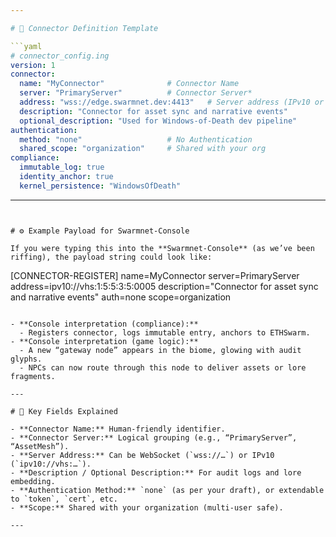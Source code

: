 ```yaml
---

# 📂 Connector Definition Template

```yaml
# connector_config.ing
version: 1
connector:
  name: "MyConnector"              # Connector Name
  server: "PrimaryServer"          # Connector Server*
  address: "wss://edge.swarmnet.dev:4413"   # Server address (IPv10 or WebSocket)
  description: "Connector for asset sync and narrative events"
  optional_description: "Used for Windows-of-Death dev pipeline"
authentication:
  method: "none"                   # No Authentication
  shared_scope: "organization"     # Shared with your org
compliance:
  immutable_log: true
  identity_anchor: true
  kernel_persistence: "WindowsOfDeath"
```

---
```


# ⚙️ Example Payload for Swarmnet‑Console

If you were typing this into the **Swarmnet‑Console** (as we’ve been riffing), the payload string could look like:

```
[CONNECTOR-REGISTER]
name=MyConnector
server=PrimaryServer
address=ipv10://vhs:1:5:5:3:5:0005
description="Connector for asset sync and narrative events"
auth=none
scope=organization
```

- **Console interpretation (compliance):**  
  - Registers connector, logs immutable entry, anchors to ETHSwarm.  
- **Console interpretation (game logic):**  
  - A new “gateway node” appears in the biome, glowing with audit glyphs.  
  - NPCs can now route through this node to deliver assets or lore fragments.  

---

# 🔑 Key Fields Explained

- **Connector Name:** Human‑friendly identifier.  
- **Connector Server:** Logical grouping (e.g., “PrimaryServer”, “AssetMesh”).  
- **Server Address:** Can be WebSocket (`wss://…`) or IPv10 (`ipv10://vhs:…`).  
- **Description / Optional Description:** For audit logs and lore embedding.  
- **Authentication Method:** `none` (as per your draft), or extendable to `token`, `cert`, etc.  
- **Scope:** Shared with your organization (multi‑user safe).  

---
